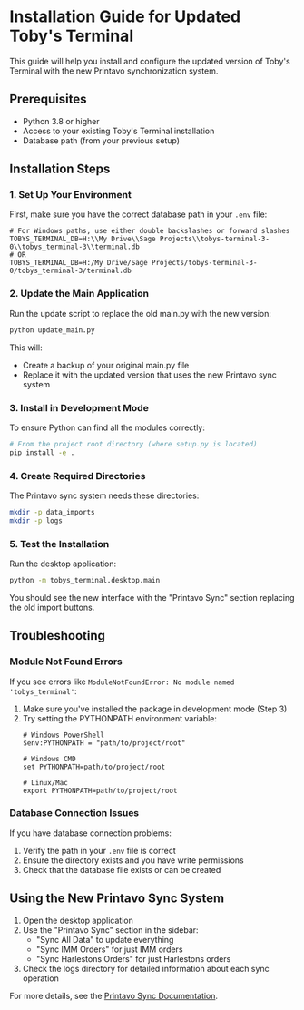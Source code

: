 # Installation Guide for Updated Toby's Terminal

This guide will help you install and configure the updated version of Toby's Terminal with the new Printavo synchronization system.

## Prerequisites

- Python 3.8 or higher
- Access to your existing Toby's Terminal installation
- Database path (from your previous setup)

## Installation Steps

### 1. Set Up Your Environment

First, make sure you have the correct database path in your `.env` file:

```
# For Windows paths, use either double backslashes or forward slashes
TOBYS_TERMINAL_DB=H:\\My Drive\\Sage Projects\\tobys-terminal-3-0\\tobys_terminal-3\\terminal.db
# OR
TOBYS_TERMINAL_DB=H:/My Drive/Sage Projects/tobys-terminal-3-0/tobys_terminal-3/terminal.db
```

### 2. Update the Main Application

Run the update script to replace the old main.py with the new version:

```bash
python update_main.py
```

This will:
- Create a backup of your original main.py file
- Replace it with the updated version that uses the new Printavo sync system

### 3. Install in Development Mode

To ensure Python can find all the modules correctly:

```bash
# From the project root directory (where setup.py is located)
pip install -e .
```

### 4. Create Required Directories

The Printavo sync system needs these directories:

```bash
mkdir -p data_imports
mkdir -p logs
```

### 5. Test the Installation

Run the desktop application:

```bash
python -m tobys_terminal.desktop.main
```

You should see the new interface with the "Printavo Sync" section replacing the old import buttons.

## Troubleshooting

### Module Not Found Errors

If you see errors like `ModuleNotFoundError: No module named 'tobys_terminal'`:

1. Make sure you've installed the package in development mode (Step 3)
2. Try setting the PYTHONPATH environment variable:
   ```
   # Windows PowerShell
   $env:PYTHONPATH = "path/to/project/root"
   
   # Windows CMD
   set PYTHONPATH=path/to/project/root
   
   # Linux/Mac
   export PYTHONPATH=path/to/project/root
   ```

### Database Connection Issues

If you have database connection problems:

1. Verify the path in your `.env` file is correct
2. Ensure the directory exists and you have write permissions
3. Check that the database file exists or can be created

## Using the New Printavo Sync System

1. Open the desktop application
2. Use the "Printavo Sync" section in the sidebar:
   - "Sync All Data" to update everything
   - "Sync IMM Orders" for just IMM orders
   - "Sync Harlestons Orders" for just Harlestons orders
3. Check the logs directory for detailed information about each sync operation

For more details, see the [Printavo Sync Documentation](./printavo_sync.md).